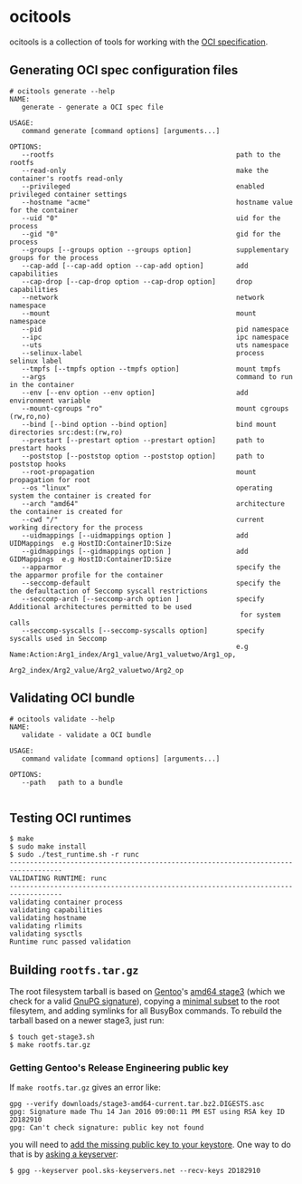 # ocitools

ocitools is a collection of tools for working with the [OCI specification](https://github.com/opencontainers/specs).

Generating OCI spec configuration files
------------------------------------------

```
# ocitools generate --help
NAME:
   generate - generate a OCI spec file

USAGE:
   command generate [command options] [arguments...]

OPTIONS:
   --rootfs                                             path to the rootfs
   --read-only                                          make the container's rootfs read-only
   --privileged                                         enabled privileged container settings
   --hostname "acme"                                    hostname value for the container
   --uid "0"                                            uid for the process
   --gid "0"                                            gid for the process
   --groups [--groups option --groups option]           supplementary groups for the process
   --cap-add [--cap-add option --cap-add option]        add capabilities
   --cap-drop [--cap-drop option --cap-drop option]     drop capabilities
   --network                                            network namespace
   --mount                                              mount namespace
   --pid                                                pid namespace
   --ipc                                                ipc namespace
   --uts                                                uts namespace
   --selinux-label                                      process selinux label
   --tmpfs [--tmpfs option --tmpfs option]              mount tmpfs
   --args                                               command to run in the container
   --env [--env option --env option]                    add environment variable
   --mount-cgroups "ro"                                 mount cgroups (rw,ro,no)
   --bind [--bind option --bind option]                 bind mount directories src:dest:(rw,ro)
   --prestart [--prestart option --prestart option]     path to prestart hooks
   --poststop [--poststop option --poststop option]     path to poststop hooks
   --root-propagation                                   mount propagation for root
   --os "linux"                                         operating system the container is created for
   --arch "amd64"                                       architecture the container is created for
   --cwd "/"                                            current working directory for the process
   --uidmappings [--uidmappings option ]                add UIDMappings  e.g HostID:ContainerID:Size
   --gidmappings [--gidmappings option ]                add GIDMappings  e.g HostID:ContainerID:Size
   --apparmor                                           specify the the apparmor profile for the container
   --seccomp-default                                    specify the the defaultaction of Seccomp syscall restrictions
   --seccomp-arch [--seccomp-arch option ]              specify Additional architectures permitted to be used 
                                                         for system calls
   --seccomp-syscalls [--seccomp-syscalls option]       specify syscalls used in Seccomp
                                                        e.g Name:Action:Arg1_index/Arg1_value/Arg1_valuetwo/Arg1_op, 
                                                            Arg2_index/Arg2_value/Arg2_valuetwo/Arg2_op
```

Validating OCI bundle
------------------------------------------

```
# ocitools validate --help
NAME:
   validate - validate a OCI bundle

USAGE:
   command validate [command options] [arguments...]

OPTIONS:
   --path 	path to a bundle
   
```

Testing OCI runtimes
------------------------------------------

```
$ make
$ sudo make install
$ sudo ./test_runtime.sh -r runc
-----------------------------------------------------------------------------------
VALIDATING RUNTIME: runc
-----------------------------------------------------------------------------------
validating container process
validating capabilities
validating hostname
validating rlimits
validating sysctls
Runtime runc passed validation
```

Building `rootfs.tar.gz`
------------------------

The root filesystem tarball is based on [Gentoo][]'s [amd64
stage3][stage3-amd64] (which we check for a valid [GnuPG
signature][gentoo-signatures]), copying a [minimal
subset](rootfs-files) to the root filesytem, and adding symlinks for
all BusyBox commands. To rebuild the tarball based on a newer stage3,
just run:

```
$ touch get-stage3.sh
$ make rootfs.tar.gz
```

### Getting Gentoo's Release Engineering public key

If `make rootfs.tar.gz` gives an error like:

```
gpg --verify downloads/stage3-amd64-current.tar.bz2.DIGESTS.asc
gpg: Signature made Thu 14 Jan 2016 09:00:11 PM EST using RSA key ID 2D182910
gpg: Can't check signature: public key not found
```

you will need to [add the missing public key to your
keystore][gentoo-signatures].  One way to do that is by [asking a
keyserver][recv-keys]:

```
$ gpg --keyserver pool.sks-keyservers.net --recv-keys 2D182910
```

[Gentoo]: https://www.gentoo.org/
[stage3-amd64]: http://distfiles.gentoo.org/releases/amd64/autobuilds/
[gentoo-signatures]: https://www.gentoo.org/downloads/signatures/
[recv-keys]: https://www.gnupg.org/documentation/manuals/gnupg/Operational-GPG-Commands.html
